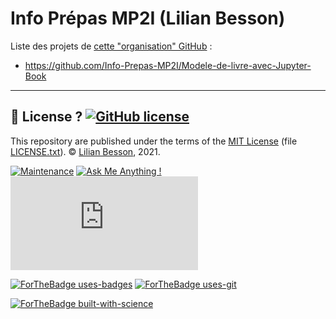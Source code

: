 # Info Prépas MP2I (Lilian Besson)

Liste des projets de [cette "organisation" GitHub](https://github.com/Info-Prepas-MP2I) :

- https://github.com/Info-Prepas-MP2I/Modele-de-livre-avec-Jupyter-Book

---

## :scroll: License ? [![GitHub license](https://img.shields.io/github/license/Info-Prepas-MP2I/Info-Prepas-MP2I.svg)](https://github.com/Info-Prepas-MP2I/Info-Prepas-MP2I/blob/master/LICENSE)
This repository are published under the terms of the [MIT License](https://lbesson.mit-license.org/) (file [LICENSE.txt](LICENSE.txt)).
© [Lilian Besson](https://GitHub.com/Info-Prepas-MP2I), 2021.

[![Maintenance](https://img.shields.io/badge/Maintained%3F-yes-green.svg)](https://GitHub.com/Info-Prepas-MP2I/Info-Prepas-MP2I/graphs/commit-activity)
[![Ask Me Anything !](https://img.shields.io/badge/Ask%20me-anything-1abc9c.svg)](https://GitHub.com/Info-Prepas-MP2I/ama)
[![Analytics](https://ga-beacon.appspot.com/UA-38514290-17/github.com/Info-Prepas-MP2I/Info-Prepas-MP2I/README.md?pixel)](https://GitHub.com/Info-Prepas-MP2I/Info-Prepas-MP2I/)

[![ForTheBadge uses-badges](http://ForTheBadge.com/images/badges/uses-badges.svg)](http://ForTheBadge.com)
[![ForTheBadge uses-git](http://ForTheBadge.com/images/badges/uses-git.svg)](https://GitHub.com/)

[![ForTheBadge built-with-science](http://ForTheBadge.com/images/badges/built-with-science.svg)](https://GitHub.com/Info-Prepas-MP2I/)

